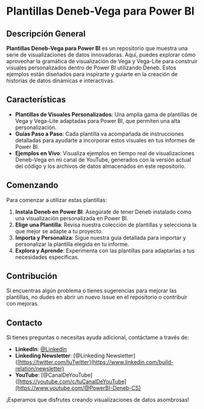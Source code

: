 # Plantillas Deneb-Vega para Power BI

## Descripción General

**Plantillas Deneb-Vega para Power BI** es un repositorio que muestra una serie de visualizaciones de datos innovadoras. Aquí, puedes explorar cómo aprovechar la gramática de visualización de Vega y Vega-Lite para construir visuales personalizados dentro de Power BI utilizando Deneb. Estos ejemplos están diseñados para inspirarte y guiarte en la creación de historias de datos dinámicas e interactivas.

## Características

- **Plantillas de Visuales Personalizados**: Una amplia gama de plantillas de Vega y Vega-Lite adaptadas para Power BI, que permiten una alta personalización.
- **Guías Paso a Paso**: Cada plantilla va acompañada de instrucciones detalladas para ayudarte a incorporar estos visuales en tus informes de Power BI.
- **Ejemplos en Vivo**: Visualiza ejemplos en tiempo real de visualizaciones Deneb-Vega en mi canal de YouTube, generados con la versión actual del código y los archivos de datos almacenados en este repositorio.

## Comenzando

Para comenzar a utilizar estas plantillas:

1. **Instala Deneb en Power BI**: Asegúrate de tener Deneb instalado como una visualización personalizada en Power BI.
2. **Elige una Plantilla**: Revisa nuestra colección de plantillas y selecciona la que mejor se adapte a tu proyecto.
3. **Importa y Personaliza**: Sigue nuestra guía detallada para importar y personalizar la plantilla elegida en tu informe.
4. **Explora y Aprende**: Experimenta con las plantillas para adaptarlas a tus necesidades específicas.

## Contribución

Si encuentras algún problema o tienes sugerencias para mejorar las plantillas, no dudes en abrir un nuevo Issue en el repositorio o contribuir con mejoras.

## Contacto

Si tienes preguntas o necesitas ayuda adicional, contáctame a través de:

- **LinkedIn**: [@LinkedIn](www.linkedin.com/in/cristobal-salcedo)
- **Linkeding Newsletter**: [@Linkeding Newsletter]([https://twitter.com/tuTwitter](https://www.linkedin.com/build-relation/newsletter)
- **YouTube**: [@CanalDeYouTube]([https://youtube.com/c/tuCanalDeYouTube](https://www.youtube.com/@PowerBI-Deneb-CS)

¡Esperamos que disfrutes creando visualizaciones de datos asombrosas!

